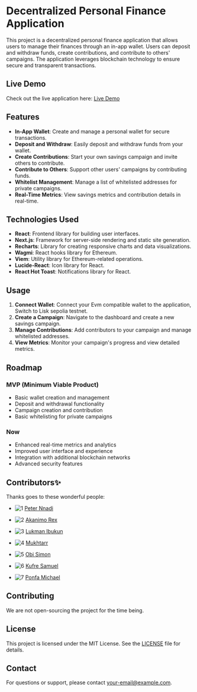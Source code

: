 # Decentralized Personal Finance Application

This project is a decentralized personal finance application that allows users to manage their finances through an in-app wallet. Users can deposit and withdraw funds, create contributions, and contribute to others' campaigns. The application leverages blockchain technology to ensure secure and transparent transactions.

## Live Demo

Check out the live application here: [Live Demo](https://your-live-demo-link.com)


## Features

- **In-App Wallet**: Create and manage a personal wallet for secure transactions.
- **Deposit and Withdraw**: Easily deposit and withdraw funds from your wallet.
- **Create Contributions**: Start your own savings campaign and invite others to contribute.
- **Contribute to Others**: Support other users' campaigns by contributing funds.
- **Whitelist Management**: Manage a list of whitelisted addresses for private campaigns.
- **Real-Time Metrics**: View savings metrics and contribution details in real-time.

## Technologies Used

- **React**: Frontend library for building user interfaces.
- **Next.js**: Framework for server-side rendering and static site generation.
- **Recharts**: Library for creating responsive charts and data visualizations.
- **Wagmi**: React hooks library for Ethereum.
- **Viem**: Utility library for Ethereum-related operations.
- **Lucide-React**: Icon library for React.
- **React Hot Toast**: Notifications library for React.

## Usage

1. **Connect Wallet**: Connect your Evm compatible wallet to the application, Switch to Lisk sepolia testnet.
2. **Create a Campaign**: Navigate to the dashboard and create a new savings campaign.
3. **Manage Contributions**: Add contributors to your campaign and manage whitelisted addresses.
4. **View Metrics**: Monitor your campaign's progress and view detailed metrics.

## Roadmap

### MVP (Minimum Viable Product)

- Basic wallet creation and management
- Deposit and withdrawal functionality
- Campaign creation and contribution
- Basic whitelisting for private campaigns

### Now

- Enhanced real-time metrics and analytics
- Improved user interface and experience
- Integration with additional blockchain networks
- Advanced security features


## Contributors✨
Thanks goes to these wonderful people:

- ![ 1](https://github.com/peternnadi1999.png?size=50) [Peter Nnadi](https://github.com/peternnadi1999)

- ![2](https://github.com/Akanimorex.png?size=50) [Akanimo Rex](https://github.com/Akanimorex)

- ![3](https://github.com/Lukman-01.png?size=50) [Lukman Ibukun](https://github.com/Lukman-01)

- ![4](https://github.com/DevMukhtarr.png?size=50) [Mukhtarr](https://github.com/DevMukhtarr)

- ![5](https://github.com/Edoscoba.png?size=50) [Obi Simon](https://github.com/Edoscoba)

- ![6](https://github.com/khayss.png?size=50) [Kufre Samuel](https://github.com/khayss)

- ![7](https://github.com/TechTalkBlockchain.png?size=50) [Ponfa Michael](https://github.com/TechTalkBlockchain)









## Contributing

We are not open-sourcing the project for the time being. 




## License

This project is licensed under the MIT License. See the [LICENSE](LICENSE) file for details.

## Contact

For questions or support, please contact [your-email@example.com](mailto:your-email@example.com).
